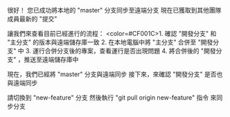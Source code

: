 很好！
您已成功將本地的 "master" 分支同步至遠端分支
現在已獲取到其他團隊成員最新的 "提交"

讓我們來查看目前已經進行的流程：
<color=#CF001C>1. 確認 "開發分支" 和 "主分支" 的版本與遠端儲存庫一致</color>
2. 在本地電腦中將 "主分支" 合併至 "開發分支" 中
3. 運行合併分支後的專案，查看運行是否出現問題
4. 將合併後的 "開發分支" ，推送至遠端儲存庫中

現在，我們已經將 "master" 分支與遠端同步
接下來，來確認 "開發分支" 是否也與遠端同步

請切換到 "new-feature" 分支
然後執行 "git pull origin new-feature" 指令
來同步分支